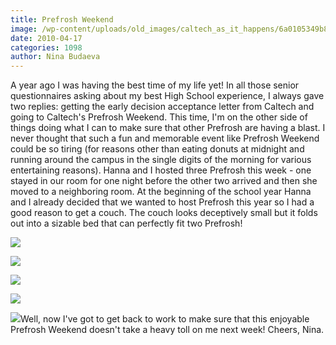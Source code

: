 ```yaml
---
title: Prefrosh Weekend
image: /wp-content/uploads/old_images/caltech_as_it_happens/6a0105349b8251970b0133ecc1e89e970b.jpg
date: 2010-04-17
categories: 1098
author: Nina Budaeva
---
```


A year ago I was having the best time of my life yet! In all those senior questionnaires asking about my best High School experience, I always gave two replies: getting the early decision acceptance letter from Caltech and going to Caltech's Prefrosh Weekend. This time, I'm on the other side of things doing what I can to make sure that other Prefrosh are having a blast. I never thought that such a fun and memorable event like Prefrosh Weekend could be so tiring (for reasons other than eating donuts at midnight and running around the campus in the single digits of the morning for various entertaining reasons). Hanna and I hosted three Prefrosh this week - one stayed in our room for one night before the other two arrived and then she moved to a neighboring room. At the beginning of the school year Hanna and I already decided that we wanted to host Prefrosh this year so I had a good reason to get a couch. The couch looks deceptively small but it folds out into a sizable bed that can perfectly fit two Prefrosh!


![](/old_images/caltech_as_it_happens/6a0105349b8251970b01347ff2059c970c.jpg)

![](/old_images/caltech_as_it_happens/6a0105349b8251970b0133ecc1e9c7970b.jpg)

![](/old_images/caltech_as_it_happens/6a0105349b8251970b0133ecc1ea9c970b.jpg)

![](/old_images/caltech_as_it_happens/6a0105349b8251970b01347ff20731970c.jpg)

![](/old_images/caltech_as_it_happens/6a0105349b8251970b01347ff20f0e970c.jpg)Well, now I've got to get back to work to make sure that this enjoyable Prefrosh Weekend doesn't take a heavy toll on me next week!
Cheers,
Nina.

